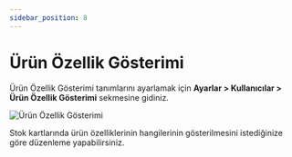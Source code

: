 ```yaml
---
sidebar_position: 8
---
```


# Ürün Özellik Gösterimi

Ürün Özellik Gösterimi tanımlarını ayarlamak için **Ayarlar > Kullanıcılar > Ürün Özellik Gösterimi** sekmesine gidiniz. 

![Ürün Özellik Gösterimi](/img/ayarlar/urun-ozellik-gosterimi.png)

Stok kartlarında ürün özelliklerinin hangilerinin gösterilmesini istediğinize göre düzenleme yapabilirsiniz.




